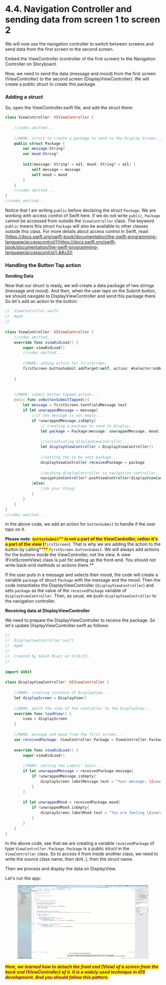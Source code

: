 # 4.4. Navigation Controller and sending data from screen 1 to screen 2

We will now use the navigation controller to switch between screens and send data from the first screen to the second screen.&#x20;

Embed the ViewController (controller of the first screen) to the Navigation Controller on Storyboard. &#x20;

Now, we need to send the data (message and mood) from the first screen (ViewController) to the second screen (DisplayViewController). We will create a public struct to create this package.&#x20;

### Adding a struct

So, open the ViewController.swift file, and add the struct there:

```swift
class ViewController: UIViewController {
    
    //codes omitted...
    
    //MARK: struct to create a package to send to the Display Screen...
    public struct Package {
        var message:String?
        var mood:String?
        
        init(message: String? = nil, mood: String? = nil) {
            self.message = message
            self.mood = mood
        }
    }
    //codes omitted...
}
//codes omitted...
```

Notice that I am writing `public` before declaring the struct `Package`. We are working with access control of Swift here. If we do not write `public`, `Package` cannot be accessed from outside the `ViewController` class. The keyword `public` means this struct `Package` will also be available to other classes outside this class. For more details about access control in Swift, read: [https://docs.swift.org/swift-book/documentation/the-swift-programming-language/accesscontrol/](https://docs.swift.org/swift-book/documentation/the-swift-programming-language/accesscontrol/).&#x20;

### Handling the Button Tap action

**Sending Data**

Now that our struct is ready, we will create a data package of two strings (message and mood). And then, when the user taps on the Submit button, we should navigate to DisplayViewController and send this package there. So let's add an action to the button:

```swift
//  ViewController.swift
//  App4
//

class ViewController: UIViewController {
    //codes omitted...
    override func viewDidLoad() {
        super.viewDidLoad()
        //codes omitted...
        
        //MARK: adding action for firstScreen.
        firstScreen.buttonSubmit.addTarget(self, action: #selector(onButtonSubmitTapped), for: .touchUpInside)
        
    }
    
    
    //MARK: submit button tapped action...
    @objc func onButtonSubmitTapped(){
        let message = firstScreen.textFieldMessage.text
        if let unwrappedMessage = message{
            //if the message is not empty...
            if !unwrappedMessage.isEmpty{
                // creating a package to send to Display...
                let package = Package(message: unwrappedMessage, mood: selectedMood)
                
                //instantiating displayViewController...
                let displayViewController = DisplayViewController()
                
                //setting the to be sent package...
                displayViewController.receivedPackage = package
                
                //pushing displayController to navigation controller...
                navigationController?.pushViewController(displayViewController, animated: true)
            }else{
                //do your thing!
            }
        }
    }
}
//codes omitted...
```

In the above code, we add an action for `buttonSubmit` to handle if the user taps on it.&#x20;

**Please note:** <mark style="color:purple;">**`buttonSubmit`**</mark><mark style="color:purple;">** **</mark><mark style="color:purple;">**is not a part of the ViewController, rather it's a part of the view (**</mark><mark style="color:purple;">**`firstScreen`**</mark><mark style="color:purple;">**). That is why we are adding the action to the button by calling**</mark><mark style="color:purple;">** **</mark><mark style="color:purple;">**`firstScreen.buttonSubmit`**</mark><mark style="color:purple;">**. We will always add actions for the buttons inside the ViewController, not the view. A view (FirstScreenView) class is just for setting up the front-end. You should not write back-end methods or actions there.**</mark>&#x20;

If the user puts in a message and selects their mood, the code will create a variable `package` of struct `Package` with the message and the mood. Then the code instantiates the DisplayViewController (`displayViewController`) and sets `package` as the value of the `receivedPackage` variable of `displayViewController`. Then, as usual, we push `displayViewController` to the navigation controller.

**Receiving data at DisplayViewController**

We need to prepare the DisplayViewController to receive the package. So let's update DisplayViewController.swift as follows:

```swift
//
//  DisplayViewController.swift
//  App4
//
//  Created by Sakib Miazi on 5/16/23.
//

import UIKit

class DisplayViewController: UIViewController {

    //MARK: creating instance of DisplayView...
    let displayScreen = DisplayView()
    
    //MARK: patch the view of the controller to the DisplayView...
    override func loadView() {
        view = displayScreen
    }
    
    //MARK: message and mood from the first screen...
    var receivedPackage: ViewController.Package = ViewController.Package() // The first screen can set this variable...
    
    override func viewDidLoad() {
        super.viewDidLoad()
        
        //MARK: setting the Labels' texts...
        if let unwrappedMessage = receivedPackage.message{
            if !unwrappedMessage.isEmpty{
                displayScreen.labelMessage.text = "Your message: \(unwrappedMessage)"
            }
        }
        
        if let unwrappedMood = receivedPackage.mood{
            if !unwrappedMood.isEmpty{
                displayScreen.labelMood.text = "You are feeling \(unwrappedMood)"
            }
        }
    }
}

```

In the above code, see that we are creating a variable `receivedPackage` of type `ViewController.Package`. `Package` is a public struct in the `ViewController` class. So to access it from inside another class, we need to write the source class name, then dot(`.`), then the struct name.&#x20;

Then we process and display the data on DisplayView.

Let's run the app:

<figure><img src="../.gitbook/assets/six (1).gif" alt=""><figcaption></figcaption></figure>

_<mark style="color:purple;">**Here, we learned how to detach the front end (View) of a screen from the back end (ViewController) of it. It is a widely used technique in iOS development. And you should follow this pattern.**</mark>_


